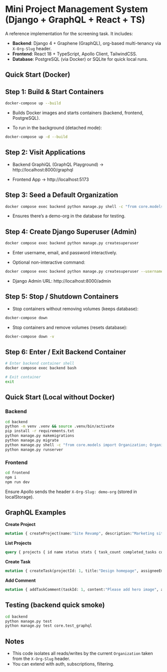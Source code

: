 # Mini Project Management System (Django + GraphQL + React + TS)

A reference implementation for the screening task. It includes:
- **Backend**: Django 4 + Graphene (GraphQL), org-based multi-tenancy via `X-Org-Slug` header.
- **Frontend**: React 18 + TypeScript, Apollo Client, TailwindCSS.
- **Database**: PostgreSQL (via Docker) or SQLite for quick local runs.

## Quick Start (Docker)
## Step 1: Build & Start Containers
```bash
docker-compose up --build
```
- Builds Docker images and starts containers (backend, frontend, PostgreSQL).

- To run in the background (detached mode):
```bash
docker-compose up -d --build
```
## Step 2: Visit Applications
- Backend GraphiQL (GraphQL Playground) → http://localhost:8000/graphql

- Frontend App → http://localhost:5173
## Step 3: Seed a Default Organization
```bash
docker compose exec backend python manage.py shell -c "from core.models import Organization; Organization.objects.get_or_create(slug='demo-org', defaults={'name':'Demo Org','contact_email':'demo@example.com'})"
```
- Ensures there’s a demo-org in the database for testing.
## Step 4: Create Django Superuser (Admin)
```bash
docker compose exec backend python manage.py createsuperuser
```
- Enter username, email, and password interactively.

- Optional non-interactive command:
```bash
docker compose exec backend python manage.py createsuperuser --username admin --email admin@example.com
```
- Django Admin URL: http://localhost:8000/admin
## Step 5: Stop / Shutdown Containers
- Stop containers without removing volumes (keeps database):
```bash
docker-compose down
```
- Stop containers and remove volumes (resets database):
```bash
docker-compose down -v
```
## Step 6: Enter / Exit Backend Container
```bash
# Enter backend container shell
docker compose exec backend bash

# Exit container
exit
```

## Quick Start (Local without Docker)
### Backend
```bash
cd backend
python -m venv .venv && source .venv/bin/activate
pip install -r requirements.txt
python manage.py makemigrations
python manage.py migrate
python manage.py shell -c "from core.models import Organization; Organization.objects.get_or_create(slug='demo-org', defaults={'name':'Demo Org','contact_email':'demo@example.com'})"
python manage.py runserver
```

### Frontend
```bash
cd frontend
npm i
npm run dev
```

Ensure Apollo sends the header `X-Org-Slug: demo-org` (stored in localStorage).

## GraphQL Examples
**Create Project**
```graphql
mutation { createProject(name:"Site Revamp", description:"Marketing site", status:"ACTIVE") { project { id name status } } }
```

**List Projects**
```graphql
query { projects { id name status stats { task_count completed_tasks completion_rate } } }
```

**Create Task**
```graphql
mutation { createTask(projectId: 1, title:"Design homepage", assigneeEmail:"ui@example.com") { task { id title status } } }
```

**Add Comment**
```graphql
mutation { addTaskComment(taskId: 1, content:"Please add hero image", authorEmail:"pm@example.com") { comment { id content timestamp } } }
```

## Testing (backend quick smoke)
```bash
cd backend
python manage.py test
python manage.py test core.test_graphql
```

## Notes
- This code isolates all reads/writes by the current `Organization` taken from the `X-Org-Slug` header.
- You can extend with auth, subscriptions, filtering.
